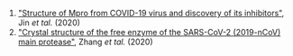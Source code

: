 
1. ["Structure of Mpro from COVID-19 virus and discovery of its inhibitors"](https://www.biorxiv.org/content/10.1101/2020.02.26.964882v3), Jin *et tal.* (2020)
2. ["Crystal structure of the free enzyme of the SARS-CoV-2 (2019-nCoV) main protease"](https://science.sciencemag.org/content/early/2020/03/20/science.abb3405), Zhang *et tal.* (2020)	
